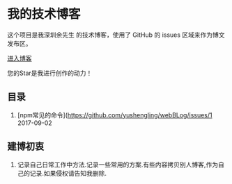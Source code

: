 # 我的技术博客

这个项目是我深圳余先生 的技术博客，使用了 GitHub 的 issues 区域来作为博文发布区。

[进入博客](https://github.com/brickspert/blog/issues)

您的Star是我进行创作的动力！

## 目录

1. [npm常见的命令](https://github.com/yushengling/webBLog/issues/1 2017-09-02




## 建博初衷

1. 记录自己日常工作中方法.记录一些常用的方案.有些内容拷贝别人博客,作为自己的记录.如果侵权请告知我删除.

